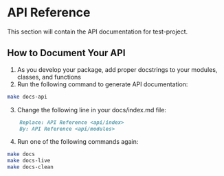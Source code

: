 # API Reference

This section will contain the API documentation for test-project.

## How to Document Your API

1. As you develop your package, add proper docstrings to your modules, classes, and functions
2. Run the following command to generate API documentation:

```bash
make docs-api
```
3. Change the following line in your docs/index.md file:
```md
    Replace: API Reference <api/index>
    By: API Reference <api/modules>
```
4. Run one of the following commands again:
```bash
make docs
make docs-live
make docs-clean
```
